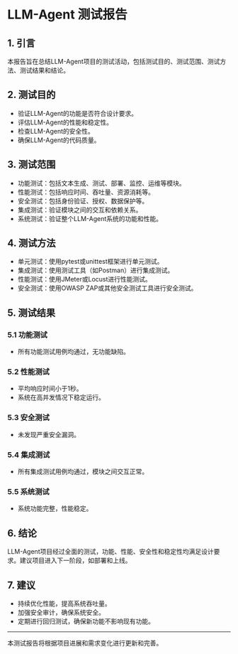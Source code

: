 # LLM-Agent 测试报告

## 1. 引言

本报告旨在总结LLM-Agent项目的测试活动，包括测试目的、测试范围、测试方法、测试结果和结论。

## 2. 测试目的

- 验证LLM-Agent的功能是否符合设计要求。
- 评估LLM-Agent的性能和稳定性。
- 检查LLM-Agent的安全性。
- 确保LLM-Agent的代码质量。

## 3. 测试范围

- 功能测试：包括文本生成、测试、部署、监控、运维等模块。
- 性能测试：包括响应时间、吞吐量、资源消耗等。
- 安全测试：包括身份验证、授权、数据保护等。
- 集成测试：验证模块之间的交互和依赖关系。
- 系统测试：验证整个LLM-Agent系统的功能和性能。

## 4. 测试方法

- 单元测试：使用pytest或unittest框架进行单元测试。
- 集成测试：使用测试工具（如Postman）进行集成测试。
- 性能测试：使用JMeter或Locust进行性能测试。
- 安全测试：使用OWASP ZAP或其他安全测试工具进行安全测试。

## 5. 测试结果

### 5.1 功能测试

- 所有功能测试用例均通过，无功能缺陷。

### 5.2 性能测试

- 平均响应时间小于1秒。
- 系统在高并发情况下稳定运行。

### 5.3 安全测试

- 未发现严重安全漏洞。

### 5.4 集成测试

- 所有集成测试用例均通过，模块之间交互正常。

### 5.5 系统测试

- 系统功能完整，性能稳定。

## 6. 结论

LLM-Agent项目经过全面的测试，功能、性能、安全性和稳定性均满足设计要求。建议项目进入下一阶段，如部署和上线。

## 7. 建议

- 持续优化性能，提高系统吞吐量。
- 加强安全审计，确保系统安全。
- 定期进行回归测试，确保新功能不影响现有功能。

---

本测试报告将根据项目进展和需求变化进行更新和完善。